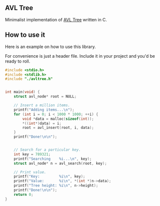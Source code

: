 ## AVL Tree
Minimalist implementation of [AVL Tree](https://en.wikipedia.org/wiki/AVL_tree) written in C.

## How to use it

Here is an example on how to use this library. 

For convenience is just a header file. Include it in your project and you'd 
be ready to roll.


``` C
#include <stdio.h>
#include <stdlib.h>
#include "./avltree.h"


int main(void) {
	struct avl_node* root = NULL;

	// Insert a million items.
	printf("Adding items...\n");
	for (int i = 0; i < 1000 * 1000; ++i) {
		void *data = malloc(sizeof(int));
		*((int*)data) = i;
		root = avl_insert(root, i, data);
	}
	printf("Done!\n\n");


	// Search for a particular key.
	int key = 789321;
	printf("Searching    %i...\n", key);
	struct avl_node* n = avl_search(root, key);

	// Print value.
	printf("Key:         %i\n", key);
	printf("Value:       %i\n", *(int *)n->data);
	printf("Tree height: %i\n", n->height);
	printf("Done!\n\n");
	return 0;
}
```
